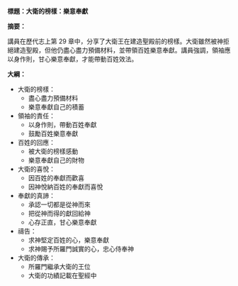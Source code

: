 **標題：大衛的榜樣：樂意奉獻**

**摘要：**

講員在歷代志上第 29 章中，分享了大衛王在建造聖殿前的榜樣。大衛雖然被神拒絕建造聖殿，但他仍盡心盡力預備材料，並帶領百姓樂意奉獻。講員強調，領袖應以身作則，甘心樂意奉獻，才能帶動百姓效法。

**大綱：**

* 大衛的榜樣：
    * 盡心盡力預備材料
    * 樂意奉獻自己的積蓄
* 領袖的責任：
    * 以身作則，帶動百姓奉獻
    * 鼓勵百姓樂意奉獻
* 百姓的回應：
    * 被大衛的榜樣感動
    * 樂意奉獻自己的財物
* 大衛的喜悅：
    * 因百姓的奉獻而歡喜
    * 因神悅納百姓的奉獻而喜悅
* 奉獻的真諦：
    * 承認一切都是從神而來
    * 把從神而得的獻回給神
    * 心存正直，甘心樂意奉獻
* 禱告：
    * 求神堅定百姓的心，樂意奉獻
    * 求神賜予所羅門誠實的心，忠心侍奉神
* 大衛的傳承：
    * 所羅門繼承大衛的王位
    * 大衛的功績記載在聖經中